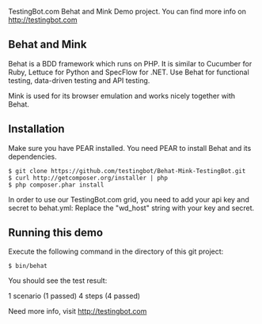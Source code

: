 TestingBot.com Behat and Mink Demo project.
You can find more info on http://testingbot.com

Behat and Mink
-------

Behat is a BDD framework which runs on PHP. 
It is similar to Cucumber for Ruby, Lettuce for Python and SpecFlow for .NET.
Use Behat for functional testing, data-driven testing and API testing.

Mink is used for its browser emulation and works nicely together with Behat.

Installation
-------------

Make sure you have PEAR installed. You need PEAR to install Behat and its dependencies.

	$ git clone https://github.com/testingbot/Behat-Mink-TestingBot.git
	$ curl http://getcomposer.org/installer | php
	$ php composer.phar install
	
In order to use our TestingBot.com grid, you need to add your api key and secret to behat.yml:
Replace the "wd_host" string with your key and secret.

Running this demo
--------------------------

Execute the following command in the directory of this git project:

	$ bin/behat
  
You should see the test result:

   1 scenario (1 passed)
	 4 steps (4 passed)


Need more info, visit http://testingbot.com
